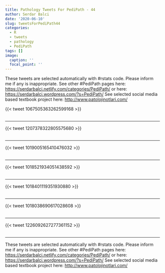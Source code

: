 ```yaml
---
title: Pathology Tweets For PediPath - 44
author: Serdar Balci
date: '2020-06-10'
slug: tweetsForPediPath44
categories:
  - R
  - tweets
  - pathology
  - PediPath
tags: []
image:
  caption: ''
  focal_point: ''
---
```



These tweets are selected automatically with #rstats code. Please inform me if any is inappropriate.
See other #PediPath pages here: https://serdarbalci.netlify.com/categories/PediPath/  or here: https://serdarbalci.wordpress.com/?s=PediPath/ 
See selected social media based textbook project here: http://www.patolojinotlari.com/

{{< tweet 1067505363262599168 >}}
<br>
<br>
<hr>
{{< tweet 1207378322805575680 >}}
<br>
<br>
<hr>
{{< tweet 1019005165410476032 >}}
<br>
<br>
<hr>
{{< tweet 1018521934051438592 >}}
<br>
<br>
<hr>
{{< tweet 1018401119351930880 >}}
<br>
<br>
<hr>
{{< tweet 1018038690617028608 >}}
<br>
<br>
<hr>
{{< tweet 1226092627277361152 >}}
<br>
<br>
<hr>


These tweets are selected automatically with #rstats code. Please inform me if any is inappropriate.
See other #PediPath pages here: https://serdarbalci.netlify.com/categories/PediPath/  or here: https://serdarbalci.wordpress.com/?s=PediPath/ 
See selected social media based textbook project here: http://www.patolojinotlari.com/
